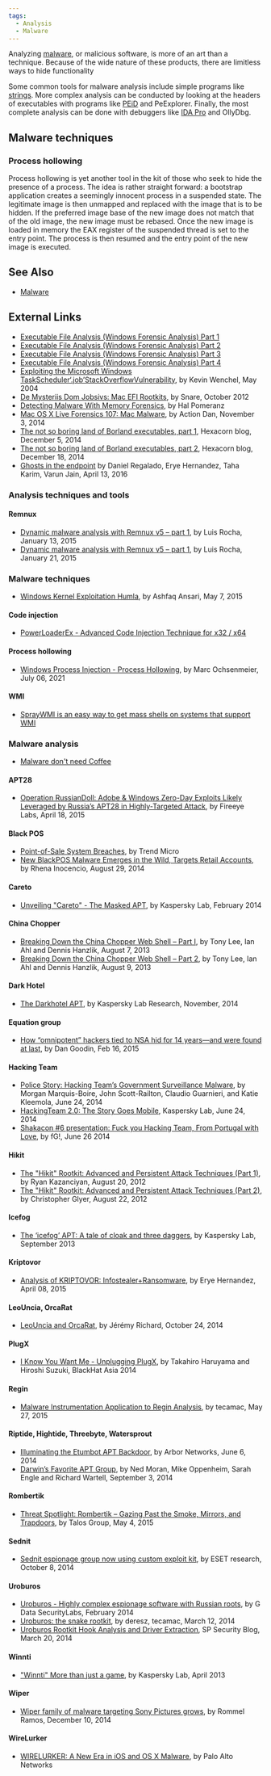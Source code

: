 ```yaml
---
tags:
  - Analysis
  - Malware
---
```

Analyzing [malware](malware.md), or malicious software, is more of an art than
a technique. Because of the wide nature of these products, there are limitless
ways to hide functionality

Some common tools for malware analysis include simple programs like
[strings](strings.md). More complex analysis can be conducted by looking at the
headers of executables with programs like [PEiD](peid.md) and PeExplorer.
Finally, the most complete analysis can be done with debuggers like
[IDA Pro](ida_pro.md) and OllyDbg.

## Malware techniques

### Process hollowing

Process hollowing is yet another tool in the kit of those who seek to
hide the presence of a process. The idea is rather straight forward: a
bootstrap application creates a seemingly innocent process in a
suspended state. The legitimate image is then unmapped and replaced with
the image that is to be hidden. If the preferred image base of the new
image does not match that of the old image, the new image must be
rebased. Once the new image is loaded in memory the EAX register of the
suspended thread is set to the entry point. The process is then resumed
and the entry point of the new image is executed.

## See Also

* [Malware](malware.md)

## External Links

* [Executable File Analysis (Windows Forensic Analysis) Part 1](http://what-when-how.com/windows-forensic-analysis/executable-file-analysis-windows-forensic-analysis-part-1/)
* [Executable File Analysis (Windows Forensic Analysis) Part 2](http://what-when-how.com/windows-forensic-analysis/executable-file-analysis-windows-forensic-analysis-part-2/)
* [Executable File Analysis (Windows Forensic Analysis) Part 3](http://what-when-how.com/windows-forensic-analysis/executable-file-analysis-windows-forensic-analysis-part-3/)
* [Executable File Analysis (Windows Forensic Analysis) Part 4](http://what-when-how.com/windows-forensic-analysis/executable-file-analysis-windows-forensic-analysis-part-4/)
* [Exploiting the Microsoft Windows TaskScheduler‘.job’StackOverflowVulnerability](https://www.giac.org/paper/gcih/641/exploiting-microsoftwindows-task-scheduler-job-stack-overflow-vulnerability/104732),
  by Kevin Wenchel, May 2004
* [De Mysteriis Dom Jobsivs: Mac EFI Rootkits](https://papers.put.as/papers/macosx/2012/De_Mysteriis_Dom_Jobsivs_Ruxcon.pdf),
  by Snare, October 2012
* [Detecting Malware With Memory Forensics](https://deer-run.com/users/hal/Detect_Malware_w_Memory_Forensics.pdf),
  by Hal Pomeranz
* [Mac OS X Live Forensics 107: Mac Malware](http://lockboxx.blogspot.com/2014/11/mac-os-x-live-forensics-107-mac-malware.html?m=1),
  by Action Dan, November 3, 2014
* [The not so boring land of Borland executables, part 1](http://www.hexacorn.com/blog/2014/12/05/the-not-so-boring-land-of-borland-executables-part-1/),
  Hexacorn blog, December 5, 2014
* [The not so boring land of Borland executables, part 2](http://www.hexacorn.com/blog/2014/12/18/the-not-so-boring-land-of-borland-executables-part-2/),
  Hexacorn blog, December 18, 2014
* [Ghosts in the endpoint](https://www.trellix.com/en-us/about/newsroom/stories/research.html)
  by Daniel Regalado, Erye Hernandez, Taha Karim, Varun Jain, April 13,
  2016

### Analysis techniques and tools

#### Remnux

* [Dynamic malware analysis with Remnux v5 – part 1](https://countuponsecurity.com/2015/01/13/dynamic-malware-analysis-with-remnux-v5-part-1/),
  by Luis Rocha, January 13, 2015
* [Dynamic malware analysis with Remnux v5 – part 1](https://countuponsecurity.com/2015/01/21/dynamic-malware-analysis-with-remnux-v5-part-2/),
  by Luis Rocha, January 21, 2015

### Malware techniques

* [Windows Kernel Exploitation Humla](https://blog.null.community/windows-kernel-exploitation-hacksys-extreme-vulnerable-driver/),
  by Ashfaq Ansari, May 7, 2015

#### Code injection

* [PowerLoaderEx - Advanced Code Injection Technique for x32 / x64](https://github.com/BreakingMalware/PowerLoaderEx)

#### Process hollowing

* [Windows Process Injection - Process Hollowing](https://www.winitor.com/pdf/Windows-Process-Hollowing.pdf),
  by Marc Ochsenmeier, July 06, 2021

#### WMI

* [SprayWMI is an easy way to get mass shells on systems that support WMI](https://github.com/trustedsec/spraywmi)

### Malware analysis

* [Malware don't need Coffee](https://malware.dontneedcoffee.com/index.html)

#### APT28

* [Operation RussianDoll: Adobe & Windows Zero-Day Exploits Likely Leveraged by Russia’s APT28 in Highly-Targeted Attack](https://www.mandiant.com/resources/blog/probable-apt28-useo),
  by Fireeye Labs, April 18, 2015

#### Black POS

* [Point-of-Sale System Breaches](https://www.trendmicro.com/de_de/business.html),
  by Trend Micro
* [New BlackPOS Malware Emerges in the Wild, Targets Retail Accounts](https://www.trendmicro.com/en_us/research.html),
  by Rhena Inocencio, August 29, 2014

#### Careto

* [Unveiling "Careto" - The Masked APT](https://media.kasperskycontenthub.com/wp-content/uploads/sites/43/2018/03/20133638/unveilingthemask_v1.0.pdf),
  by Kaspersky Lab, February 2014

#### China Chopper

* [Breaking Down the China Chopper Web Shell – Part I](https://www.mandiant.com/resources/blog/breaking-down-china-chopper-web-shell-part-i),
  by Tony Lee, Ian Ahl and Dennis Hanzlik, August 7, 2013
* [Breaking Down the China Chopper Web Shell – Part 2](https://www.mandiant.com/resources/blog/breaking-down-the-china-chopper-web-shell-part-ii),
  by Tony Lee, Ian Ahl and Dennis Hanzlik, August 9, 2013

#### Dark Hotel

* [The Darkhotel APT](https://securelist.com/the-darkhotel-apt/66779/),
  by Kaspersky Lab Research, November, 2014

#### Equation group

* [How “omnipotent” hackers tied to NSA hid for 14 years—and were found at last](https://arstechnica.com/information-technology/2015/02/how-omnipotent-hackers-tied-to-the-nsa-hid-for-14-years-and-were-found-at-last/),
  by Dan Goodin, Feb 16, 2015

#### Hacking Team

* [Police Story: Hacking Team’s Government Surveillance Malware](https://citizenlab.ca/2014/06/backdoor-hacking-teams-tradecraft-android-implant/),
  by Morgan Marquis-Boire, John Scott-Railton, Claudio Guarnieri, and
  Katie Kleemola, June 24, 2014
* [HackingTeam 2.0: The Story Goes Mobile](https://securelist.com),
  Kaspersky Lab, June 24, 2014
* [Shakacon \#6 presentation: Fuck you Hacking Team, From Portugal with Love](https://reverse.put.as/2014/06/26/shakacon-6-presentation-fuck-you-hacking-team-from-portugal-with-love/),
  by fG!, June 26 2014

#### Hikit

* [The "Hikit" Rootkit: Advanced and Persistent Attack Techniques (Part 1)](https://www.mandiant.com/resources/blog),
  by Ryan Kazanciyan, August 20, 2012
* [The "Hikit" Rootkit: Advanced and Persistent Attack Techniques (Part 2)](https://www.mandiant.com/resources/blog),
  by Christopher Glyer, August 22, 2012

#### Icefog

* [The ‘icefog’ APT: A tale of cloak and three daggers](https://media.kasperskycontenthub.com/wp-content/uploads/sites/43/2018/03/20133739/icefog.pdf),
  by Kaspersky Lab, September 2013

#### Kriptovor

* [Analysis of KRIPTOVOR: Infostealer+Ransomware](https://www.trellix.com/en-us/about/newsroom/stories/research.html),
  by Erye Hernandez, April 08, 2015

#### LeoUncia, OrcaRat

* [LeoUncia and OrcaRat](https://www.cyber.airbus.com/leouncia-and-orcarat/),
  by Jérémy Richard, October 24, 2014

#### PlugX

* [I Know You Want Me - Unplugging PlugX](https://www.blackhat.com/docs/asia-14/materials/Haruyama/Asia-14-Haruyama-I-Know-You-Want-Me-Unplugging-PlugX.pdf),
  by Takahiro Haruyama and Hiroshi Suzuki, BlackHat Asia 2014

#### Regin

* [Malware Instrumentation Application to Regin Analysis](https://artemonsecurity.com/regin_analysis.pdf),
  by tecamac, May 27, 2015

#### Riptide, Hightide, Threebyte, Watersprout

* [Illuminating the Etumbot APT Backdoor](https://www.netscout.com/arbor-ddos),
  by Arbor Networks, June 6, 2014
* [Darwin’s Favorite APT Group](https://www.mandiant.com/resources/blog/darwins-favorite-apt-group-2),
  by Ned Moran, Mike Oppenheim, Sarah Engle and Richard Wartell,
  September 3, 2014

#### Rombertik

* [Threat Spotlight: Rombertik – Gazing Past the Smoke, Mirrors, and Trapdoors](https://blogs.cisco.com/security/talos/rombertik), by Talos
  Group, May 4, 2015

#### Sednit

* [Sednit espionage group now using custom exploit kit](https://www.welivesecurity.com/2014/10/08/sednit-espionage-group-now-using-custom-exploit-kit/),
  by ESET research, October 8, 2014

#### Uroburos

* [Uroburos - Highly complex espionage software with Russian roots](https://media.kasperskycontenthub.com/wp-content/uploads/sites/43/2014/08/20082353/GData_Uroburos_RedPaper_EN_v1.pdf),
  by G Data SecurityLabs, February 2014
* [Uroburos: the snake rootkit](https://artemonsecurity.com/uroburos.pdf),
  by deresz, tecamac, March 12, 2014
* [Uroburos Rootkit Hook Analysis and Driver Extraction](http://spresec.blogspot.com/2014/03/uroburos-rootkit-hook-analysis-and.html?m=1),
  SP Security Blog, March 20, 2014

#### Winnti

* ["Winnti" More than just a game](https://media.kasperskycontenthub.com/wp-content/uploads/sites/43/2018/03/20134508/winnti-more-than-just-a-game-130410.pdf),
  by Kaspersky Lab, April 2013

#### Wiper

* [Wiper family of malware targeting Sony Pictures grows](https://www.cyren.com/blog/),
  by Rommel Ramos, December 10, 2014

#### WireLurker

* [WIRELURKER: A New Era in iOS and OS X Malware](https://www.paloaltonetworks.com/content/dam/pan/en_US/assets/pdf/reports/Unit_42/unit42-wirelurker.pdf),
  by Palo Alto Networks
